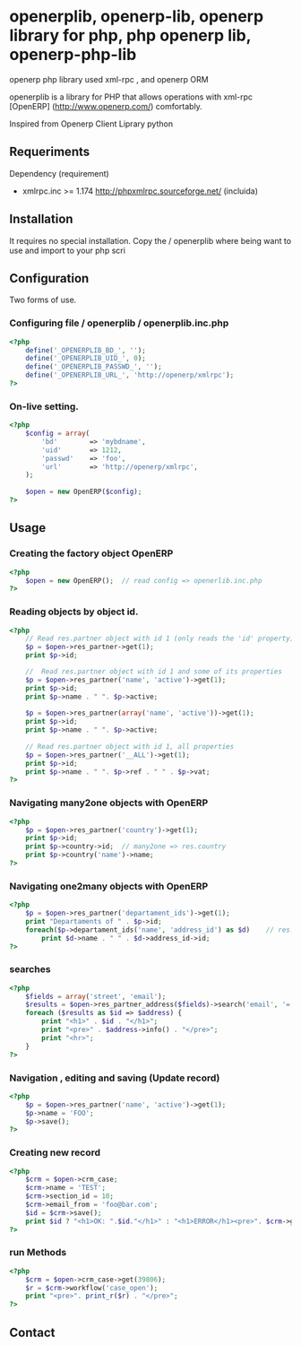 # openerplib, openerp-lib, openerp library for php, php openerp lib, openerp-php-lib

openerp php library used xml-rpc , and openerp ORM

openerplib is a library for PHP that allows operations with xml-rpc [OpenERP] (http://www.openerp.com/) comfortably.

Inspired from Openerp Client Liprary python

## Requeriments

Dependency (requirement)

* xmlrpc.inc >= 1.174 http://phpxmlrpc.sourceforge.net/ (incluida)

## Installation

It requires no special installation. Copy the / openerplib where being want to use and import to your php scri

## Configuration

Two forms of use.

### Configuring file / openerplib / openerplib.inc.php

```php
<?php
	define('_OPENERPLIB_BD_', '');
	define('_OPENERPLIB_UID_', 0);
	define('_OPENERPLIB_PASSWD_', '');
	define('_OPENERPLIB_URL_', 'http://openerp/xmlrpc');
?>
```

### On-live setting.

```php
<?php
	$config = array(
		'bd'        => 'mybdname',
		'uid'       => 1212,
		'passwd'    => 'foo',
		'url'       => 'http://openerp/xmlrpc',
	);
	
	$open = new OpenERP($config);
?>
```

## Usage

### Creating the factory object OpenERP

```php
<?php
	$open = new OpenERP();	// read config => openerlib.inc.php
?>
```

### Reading objects by object id.

```php
<?php
	// Read res.partner object with id 1 (only reads the 'id' property)
	$p = $open->res_partner->get(1);
	print $p->id;

	//  Read res.partner object with id 1 and some of its properties
	$p = $open->res_partner('name', 'active')->get(1);
	print $p->id;
	print $p->name . " ". $p->active;
	
	$p = $open->res_partner(array('name', 'active'))->get(1);
	print $p->id;
	print $p->name . " ". $p->active;
	
	// Read res.partner object with id 1, all properties
	$p = $open->res_partner('__ALL')->get(1);
	print $p->id;
	print $p->name . " ". $p->ref . " " . $p->vat;
?>
```
    
### Navigating many2one objects with OpenERP
	
```php
<?php
	$p = $open->res_partner('country')->get(1);
	print $p->id;
	print $p->country->id;	// many2one => res.country
	print $p->country('name')->name;
?>
```
	
### Navigating one2many objects with OpenERP

```php
<?php
	$p = $open->res_partner('departament_ids')->get(1);
	print "Departaments of " . $p->id; 
	foreach($p->departament_ids('name', 'address_id') as $d)	// res.partner.departament
		print $d->name . " " . $d->address_id->id;
?>
```
	
### searches

```php
<?php
	$fields = array('street', 'email');
	$results = $open->res_partner_address($fields)->search('email', '=', 'foo@bar.com');
	foreach ($results as $id => $address) {
		print "<h1>" . $id . "</h1>";
		print "<pre>" . $address->info() . "</pre>";
		print "<hr>";
	}
?>
```

### Navigation , editing and saving (Update record)

```php
<?php
	$p = $open->res_partner('name', 'active')->get(1);
	$p->name = 'FOO';
	$p->save();
?>
```

### Creating new record

```php
<?php
	$crm = $open->crm_case;
	$crm->name = 'TEST';
	$crm->section_id = 10;
	$crm->email_from = 'foo@bar.com';
	$id = $crm->save();
	print $id ? "<h1>OK: ".$id."</h1>" : "<h1>ERROR</h1><pre>". $crm->getError() . "</pre>";
?>
```


### run Methods

```php
<?php
	$crm = $open->crm_case->get(39806);
	$r = $crm->workflow('case_open');
	print "<pre>". print_r($r) . "</pre>";
?>
```

## Contact
